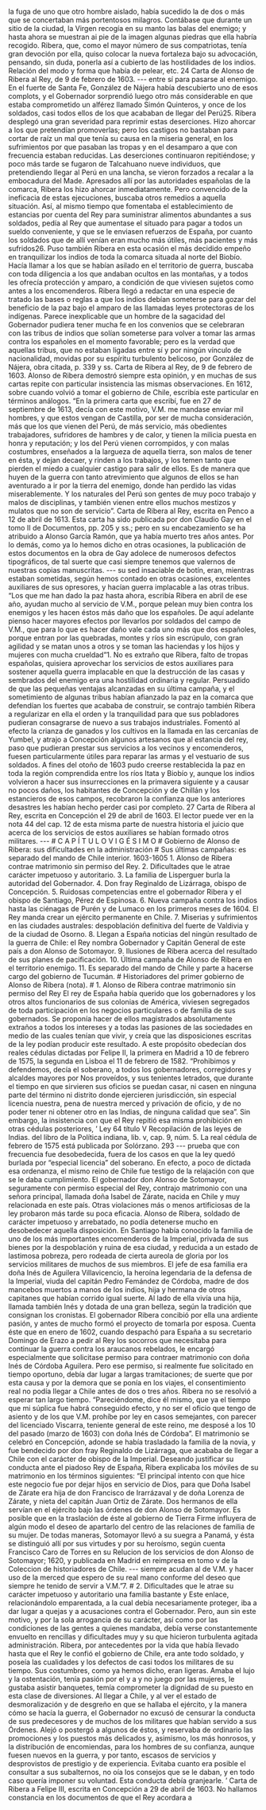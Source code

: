 la fuga de uno que otro hombre aislado, había sucedido la de dos o más que se concertaban más portentosos milagros. Contábase que durante un sitio de la ciudad, la Virgen recogía en su manto las balas del enemigo; y hasta ahora se muestran ai pie de la imagen algunas piedras que ella habría recogido. Ribera, que, como el mayor número de sus compatriotas, tenía gran devoción por ella, quiso colocar la nueva fortaleza bajo su advocación, pensando, sin duda, ponerla así a cubierto de las hostilidades de los indios. Relación del modo y forma que había de pelear, etc. 24 Carta de Alonso de Ribera al Rey, de 9 de febrero de 1603. --- entre sí para pasarse al enemigo. En el fuerte de Santa Fe, González de Nájera había descubierto uno de esos complots, y el Gobernador sorprendió luego otro más considerable en que estaba comprometido un alférez llamado Simón Quinteros, y once de los soldados, casi todos ellos de los que acababan de llegar del Perú25. Ribera desplegó una gran severidad para reprimir estas deserciones. Hizo ahorcar a los que pretendían promoverlas; pero los castigos no bastaban para cortar de raíz un mal que tenía su causa en la miseria general, en los sufrimientos por que pasaban las tropas y en el desamparo a que con frecuencia estaban reducidas. Las deserciones continuaron repitiéndose; y poco más tarde se fugaron de Talcahuano nueve individuos, que pretendiendo llegar al Perú en una lancha, se vieron forzados a recalar a la embocadura del Made. Apresados allí por las autoridades españolas de la comarca, Ribera los hizo ahorcar inmediatamente. Pero convencido de la ineficacia de estas ejecuciones, buscaba otros remedios a aquella situación. Así, al mismo tiempo que fomentaba el establecimiento de estancias por cuenta del Rey para suministrar alimentos abundantes a sus soldados, pedía al Rey que aumentase el situado para pagar a todos un sueldo conveniente, y que se le enviasen refuerzos de España, por cuanto los soldados que de allí venían eran mucho más útiles, más pacientes y más sufridos26. Puso también Ribera en esta ocasión el más decidido empeño en tranquilizar los indios de toda la comarca situada al norte del Biobío. Hacía llamar a los que se habían asilado en el territorio de guerra, buscaba con toda diligencia a los que andaban ocultos en las montañas, y a todos les ofrecía protección y amparo, a condición de que viviesen sujetos como antes a los encomenderos. Ribera llegó a redactar en una especie de tratado las bases o reglas a que los indios debían someterse para gozar del beneficio de la paz bajo el amparo de las llamadas leyes protectoras de los indígenas. Parece inexplicable que un hombre de la sagacidad del Gobernador pudiera tener mucha fe en los convenios que se celebraran con las tribus de indios que solían someterse para volver a tomar las armas contra los españoles en el momento favorable; pero es la verdad que aquellas tribus, que no estaban ligadas entre sí y por ningún vínculo de nacionalidad, movidas por su espíritu turbulento belicoso, por González de Nájera, obra citada, p. 339 y ss. Carta de Ribera al Rey, de 9 de febrero de 1603. Alonso de Ribera demostró siempre esta opinión, y en muchas de sus cartas repite con particular insistencia las mismas observaciones. En 1612, sobre cuando volvió a tomar el gobierno de Chile, escribía este particular en términos análogos. “En la primera carta que escribí, fue en 27 de septiembre de 1613, decía con este motivo, V.M. me mandase enviar mil hombres, y que estos vengan de Castilla, por ser de mucha consideración, más que los que vienen del Perú, de más servicio, más obedientes trabajadores, sufridores de hambres y de calor, y tienen la milicia puesta en honra y reputación; y los del Perú vienen corrompidos, y con malas costumbres, enseñados a la largueza de aquella tierra, son malos de tener en ésta, y dejan decaer, y rinden a los trabajos, y los temen tanto que pierden el miedo a cualquier castigo para salir de ellos. Es de manera que huyen de la guerra con tanto atrevimiento que algunos de ellos se han aventurado a ir por la tierra del enemigo, donde han perdido las vidas miserablemente. Y los naturales del Perú son gentes de muy poco trabajo y malos de disciplinas, y también vienen entre ellos muchos mestizos y mulatos que no son de servicio”. Carta de Ribera al Rey, escrita en Penco a 12 de abril de 1613. Esta carta ha sido publicada por don Claudio Gay en el tomo II de Documentos, pp. 205 y ss.; pero en su encabezamiento se ha atribuido a Alonso García Ramón, que ya había muerto tres años antes. Por lo demás, como ya lo hemos dicho en otras ocasiones, la publicación de estos documentos en la obra de Gay adolece de numerosos defectos tipográficos, de tal suerte que casi siempre tenemos que valernos de nuestras copias manuscritas. --- su sed insaciable de botín, eran, mientras estaban sometidas, según hemos contado en otras ocasiones, excelentes auxiliares de sus opresores, y hacían guerra implacable a las otras tribus. “Los que me han dado la paz hasta ahora, escribía Ribera en abril de ese año, ayudan mucho al servicio de V.M., porque pelean muy bien contra los enemigos y les hacen éstos más daño que los españoles. De aquí adelante pienso hacer mayores efectos por llevarlos por soldados del campo de V.M., que para lo que es hacer daño vale cada uno más que dos españoles, porque entran por las quebradas, montes y ríos sin escrúpulo, con gran agilidad y se matan unos a otros y se toman las haciendas y los hijos y mujeres con mucha crueldad”1. No es extraño que Ribera, falto de tropas españolas, quisiera aprovechar los servicios de estos auxiliares para sostener aquella guerra implacable en que la destrucción de las casas y sembrados del enemigo era una hostilidad ordinaria y regular. Persuadido de que las pequeñas ventajas alcanzadas en su última campaña, y el sometimiento de algunas tribus habían afianzado la paz en la comarca que defendían los fuertes que acababa de construir, se contrajo también Ribera a regularizar en ella el orden y la tranquilidad para que sus pobladores pudieran consagrarse de nuevo a sus trabajos industriales. Fomentó al efecto la crianza de ganados y los cultivos en la llamada en las cercanías de Yumbel, y atrajo a Concepción algunos artesanos que al estancia del rey, paso que pudieran prestar sus servicios a los vecinos y encomenderos, fuesen particularmente útiles para reparar las armas y el vestuario de sus soldados. A fines del otoño de 1603 pudo creerse restablecida la paz en toda la región comprendida entre los ríos Itata y Biobío y, aunque los indios volvieron a hacer sus insurrecciones en la primavera siguiente y a causar no pocos daños, los habitantes de Concepción y de Chillán y los estancieros de esos campos, recobraron la confianza que los anteriores desastres les habían hecho perder casi por completo. 27 Carta de Ribera al Rey, escrita en Concepción el 29 de abril de 1603. El lector puede ver en la nota 44 del cap. 12 de esta misma parte de nuestra historia el juicio que acerca de los servicios de estos auxiliares se habían formado otros militares. --- # C A P Í T U L O V I G É S I M O # Gobierno de Alonso de Ribera: sus dificultades en la administración # Sus últimas campañas: es separado del mando de Chile interior. 1603-1605 1. Alonso de Ribera contrae matrimonio sin permiso del Rey. 2. Dificultades que le atrae carácter impetuoso y autoritario. 3. La familia de Lisperguer burla la autoridad del Gobernador. 4. Don fray Reginaldo de Lizárraga, obispo de Concepción. 5. Ruidosas competencias entre el gobernador Ribera y el obispo de Santiago, Pérez de Espinosa. 6. Nueva campaña contra los indios hasta las ciénagas de Purén y de Lumaco en los primeros meses de 1604. El Rey manda crear un ejército permanente en Chile. 7. Miserias y sufrimientos en las ciudades australes: despoblación definitiva del fuerte de Valdivia y de la ciudad de Osorno. 8. Llegan a España noticias del ningún resultado de la guerra de Chile: el Rey nombra Gobernador y Capitán General de este país a don Alonso de Sotomayor. 9. Ilusiones de Ribera acerca del resultado de sus planes de pacificación. 10. Última campaña de Alonso de Ribera en el territorio enemigo. 11. Es separado del mando de Chile y parte a hacerse cargo del gobierno de Tucumán. # Historiadores del primer gobierno de Alonso de Ribera (nota). # 1. Alonso de Ribera contrae matrimonio sin permiso del Rey El rey de España había querido que los gobernadores y los otros altos funcionarios de sus colonias de América, viviesen segregados de toda participación en los negocios particulares o de familia de sus gobernados. Se proponía hacer de ellos magistrados absolutamente extraños a todos los intereses y a todas las pasiones de las sociedades en medio de las cuales tenían que vivir, y creía que las disposiciones escritas de la ley podían producir este resultado. A este propósito obedecían dos reales cédulas dictadas por Felipe II, la primera en Madrid a 10 de febrero de 1575, la segunda en Lisboa el 11 de febrero de 1582. “Prohibimos y defendemos, decía el soberano, a todos los gobernadores, corregidores y alcaldes mayores por Nos proveídos, y sus tenientes letrados, que durante el tiempo en que sirvieren sus oficios se puedan casar, ni casen en ninguna parte del término ni distrito donde ejercieren jurisdicción, sin especial licencia nuestra, pena de nuestra merced y privación de oficio, y de no poder tener ni obtener otro en las Indias, de ninguna calidad que sea”. Sin embargo, la insistencia con que el Rey repitió esa misma prohibición en otras cédulas posteriores, ’ Ley 64 título V Recopilación de las leyes de Indias. del libro de la Política indiana, lib. v, cap. 9, núm. 5. La real cédula de febrero de 1575 está publicada por Solórzano. 293 --- prueba que con frecuencia fue desobedecida, fuera de los casos en que la ley quedó burlada por “especial licencia” del soberano. En efecto, a poco de dictada esa ordenanza, el mismo reino de Chile fue testigo de la relajación con que se le daba cumplimiento. El gobernador don Alonso de Sotomayor, seguramente con permiso especial del Rey, contrajo matrimonio con una señora principal, llamada doña Isabel de Zárate, nacida en Chile y muy relacionada en este país. Otras violaciones más o menos artificiosas de la ley probaron más tarde su poca eficacia. Alonso de Ribera, soldado de carácter impetuoso y arrebatado, no podía detenerse mucho en desobedecer aquella disposición. En Santiago había conocido la familia de uno de los más importantes encomenderos de la Imperial, privada de sus bienes por la despoblación y ruina de esa ciudad, y reducida a un estado de lastimosa pobreza, pero rodeada de cierta aureola de gloria por los servicios militares de muchos de sus miembros. El jefe de esa familia era doña Inés de Aguilera Villavicencio, la heroína legendaria de la defensa de la Imperial, viuda del capitán Pedro Femández de Córdoba, madre de dos mancebos muertos a manos de los indios, hija y hermana de otros capitanes que habían corrido igual suerte. Al lado de ella vivía una hija, llamada también Inés y dotada de una gran belleza, según la tradición que consignan los cronistas. El gobernador Ribera concibió por ella una ardiente pasión, y antes de mucho formó el proyecto de tomarla por esposa. Cuenta éste que en enero de 1602, cuando despachó para España a su secretario Domingo de Erazo a pedir al Rey los socorros que necesitaba para continuar la guerra contra los araucanos rebelados, le encargó especialmente que solicitase permiso para contraer matrimonio con doña Inés de Córdoba Aguilera. Pero ese permiso, si realmente fue solicitado en tiempo oportuno, debía dar lugar a largas tramitaciones; de suerte que por esta causa y por la demora que se ponía en los viajes, el consentimiento real no podía llegar a Chile antes de dos o tres años. Ribera no se resolvió a esperar tan largo tiempo. “Pareciéndome, dice él mismo, que ya el tiempo que mi súplica fue habrá conseguido efecto, y no ser el oficio que tengo de asiento y de los que V.M. prohíbe por ley en casos semejantes, con parecer del licenciado Viscarra, teniente general de este reino, me desposé a los 10 del pasado (marzo de 1603) con doña Inés de Córdoba”. El matrimonio se celebró en Concepción, adonde se había trasladado la familia de la novia, y fue bendecido por don fray Reginaldo de Lizárraga, que acababa de llegar a Chile con el carácter de obispo de la Imperial. Deseando justificar su conducta ante el piadoso Rey de España, Ribera explicaba los móviles de su matrimonio en los términos siguientes: “El principal intento con que hice este negocio fue por dejar hijos en servicio de Dios, para que Doña Isabel de Zárate era hija de don Francisco de Irarrázaval y de doña Lorenza de Zárate, y nieta del capitán Juan Ortiz de Zárate. Dos hermanos de ella servían en el ejército bajo las órdenes de don Alonso de Sotomayor. Es posible que en la traslación de éste al gobierno de Tierra Firme influyera de algún modo el deseo de apartarlo del centro de las relaciones de familia de su mujer. De todas maneras, Sotomayor llevó a su suegra a Panamá, y ésta se distinguió allí por sus virtudes y por su heroísmo, según cuenta Francisco Caro de Torres en su Relucion de los servicios de don Alonso de Sotomayor; 1620, y publicada en Madrid en reimpresa en tomo v de la Coleccion de historiadores de Chile. --- siempre acudan al de V.M. y hacer uso de la merced que espero de su real mano conforme del deseo que siempre he tenido de servir a V.M.”7. # 2. Dificultades que le atrae su carácter impetuoso y autoritario una familia bastante y Este enlace, relacionándolo emparentada, a la cual debía necesariamente proteger, iba a dar lugar a quejas y a acusaciones contra el Gobernador. Pero, aun sin este motivo, y por la sola arrogancia de su carácter, así como por las condiciones de las gentes a quienes mandaba, debía verse constantemente envuelto en rencillas y dificultades muy y su que hicieron turbulenta agitada administración. Ribera, por antecedentes por la vida que había llevado hasta que el Rey le confió el gobierno de Chile, era ante todo soldado, y poseía las cualidades y los defectos de casi todos los militares de su tiempo. Sus costumbres, como ya hemos dicho, eran ligeras. Amaba el lujo y la ostentación, tenía pasión por el y a y no juego por las mujeres, le gustaba asistir banquetes, temía comprometer la dignidad de su puesto en esta clase de diversiones. Al llegar a Chile, y al ver el estado de desmoralización y de desgreño en que se hallaba el ejército, y la manera cómo se hacía la guerra, el Gobernador no excusó de censurar la conducta de sus predecesores y de muchos de los militares que habían servido a sus Órdenes. Alejó o postergó a algunos de éstos, y reservaba de ordinario las promociones y los puestos más delicados y, asimismo, los más honrosos, y la distribución de encomiendas, para los hombres de su confianza, aunque fuesen nuevos en la guerra, y por tanto, escasos de servicios y desprovistos de prestigio y de experiencia. Evitaba cuanto era posible el consultar a sus subalternos, no oía los consejos que se le daban, y en todo caso quería imponer su voluntad. Esta conducta debía granjearle. ’ Carta de Ribera a Felipe III, escrita en Concepción a 29 de abril de 1603. No hallamos constancia en los documentos de que el Rey acordara a